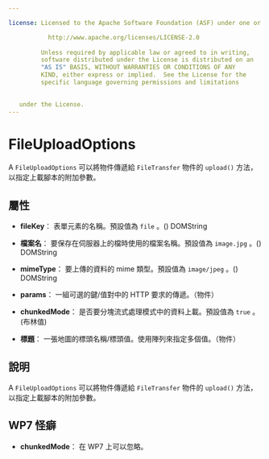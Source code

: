 ```yaml
---

license: Licensed to the Apache Software Foundation (ASF) under one or more contributor license agreements. See the NOTICE file distributed with this work for additional information regarding copyright ownership. The ASF licenses this file to you under the Apache License, Version 2.0 (the "License"); you may not use this file except in compliance with the License. You may obtain a copy of the License at

           http://www.apache.org/licenses/LICENSE-2.0
    
         Unless required by applicable law or agreed to in writing,
         software distributed under the License is distributed on an
         "AS IS" BASIS, WITHOUT WARRANTIES OR CONDITIONS OF ANY
         KIND, either express or implied.  See the License for the
         specific language governing permissions and limitations
    

   under the License.
---
```


# FileUploadOptions

A `FileUploadOptions` 可以將物件傳遞給 `FileTransfer` 物件的 `upload()` 方法，以指定上載腳本的附加參數。

## 屬性

*   **fileKey**： 表單元素的名稱。預設值為 `file` 。() DOMString

*   **檔案名**： 要保存在伺服器上的檔時使用的檔案名稱。預設值為 `image.jpg` 。() DOMString

*   **mimeType**： 要上傳的資料的 mime 類型。預設值為 `image/jpeg` 。() DOMString

*   **params**： 一組可選的鍵/值對中的 HTTP 要求的傳遞。（物件）

*   **chunkedMode**： 是否要分塊流式處理模式中的資料上載。預設值為 `true` 。(布林值)

*   **標題**： 一張地圖的標頭名稱/標頭值。使用陣列來指定多個值。（物件）

## 說明

A `FileUploadOptions` 可以將物件傳遞給 `FileTransfer` 物件的 `upload()` 方法，以指定上載腳本的附加參數。

## WP7 怪癖

*   **chunkedMode**： 在 WP7 上可以忽略。